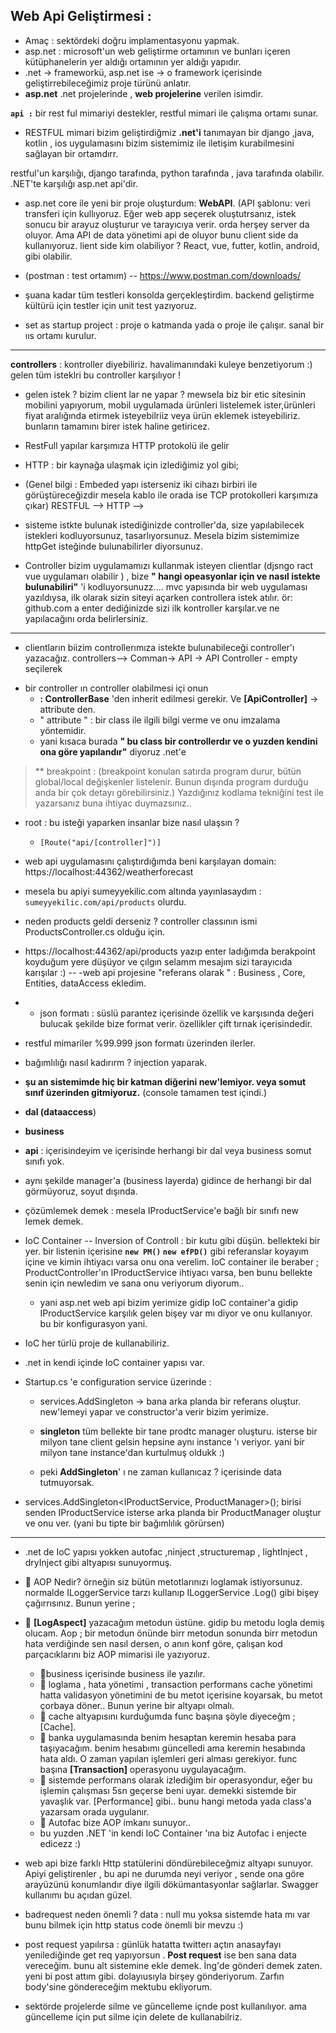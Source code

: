 
## Web Api Geliştirmesi : 

- Amaç : sektördeki doğru implamentasyonu yapmak.
- asp.net : microsoft'un web geliştirme ortamının ve bunları içeren kütüphanelerin yer aldığı ortamının yer aldığı yapıdır.
- .net -> frameworkü,  asp.net ise -> o framework içerisinde geliştirrebileceğimiz proje türünü anlatır.
- **asp.net** .net projelerinde , **web projelerine** verilen isimdir.

**`api :`** bir rest ful mimariyi destekler, restful mimari ile çalışma ortamı sunar.  
- RESTFUL mimari bizim geliştirdiğmiz **.net'i** tanımayan bir django ,java, kotlin , ios uygulamasını bizim sistemimiz ile iletişim kurabilmesini  sağlayan bir ortamdırr.

restful'un karşılığı, django tarafında, python tarafında , java tarafında olabilir.  .NET'te karşılığı asp.net api'dir.


- asp.net core ile yeni bir proje oluşturdum:  **WebAPI**.  (API şablonu: veri transferi için kullıyoruz. Eğer web app seçerek oluştutrsanız, istek sonucu bir arayuz oluşturur
ve tarayıcıya verir. orda herşey server da oluyor. Ama API de data yönetimi api de oluyor bunu client side da kullanıyoruz. 
lient side kim olabiliyor ? React, vue, futter, kotlin, android, gibi olabilir.

- (postman : test ortamım) -- https://www.postman.com/downloads/
- şuana kadar tüm testleri konsolda gerçekleştirdim. backend geliştirme kültürü için testler için unit test yazıyoruz.
- set as startup project : proje o katmanda yada o proje ile çalışır. sanal bir ııs ortamı kurulur. 
----
**controllers** : kontroller diyebiliriz. havalimanındaki kuleye benzetiyorum :) gelen tüm isteklri bu controller karşılıyor ! 

- gelen istek ?  bizim client lar ne yapar ?  mewsela biz bir etic sitesinin mobilini yapıyorum, mobil uygulamada ürünleri listelemek ister,ürünleri fiyat aralığında etirmek isteyebilriiz veya ürün eklemek isteyebiliriz. bunların tamamını birer istek haline getiricez. 
- RestFull yapılar karşımıza HTTP protokolü ile gelir
- HTTP : bir kaynağa ulaşmak için izlediğimiz yol gibi;  
- (Genel bilgi : Embeded yapı isterseniz iki cihazı birbiri ile görüştüreceğizdir mesela kablo ile orada ise  TCP protokolleri karşımıza çıkar)
RESTFUL --> HTTP --> 

- sisteme istkte bulunak istediğinizde controller'da, size yapılabilecek istekleri kodluyorsunuz, tasarlıyorsunuz.  Mesela bizim sistemimize httpGet isteğinde bulunabilirler diyorsunuz.
- Controller bizim uygulamamızı kullanmak isteyen clientlar (djsngo ract vue uygulamarı olabilir ) , bize **" hangi opeasyonlar için ve nasıl istekte bulunabiliri"** 'i kodluyorsunuzz....  mvc yapısında bir web uygulaması yazıldıysa, ilk olarak sizin siteyi açarken controllera istek atılır. ör:  github.com a  enter dediğinizde sizi ilk kontroller karşılar.ve ne yapılacağını orda belirlersiniz.

-----
- clientların biizim controllerımıza istekte bulunabileceği  controller'ı yazacağız.
controllers--> Comman-> API -> API Controller - empty seçilerek

* bir controller ın controller olabilmesi içi onun
  -  **: ControllerBase** 'den inherit edilmesi gerekir. Ve  **[ApiController]**  -> attribute den.
  - " attribute " : bir class ile ilgili bilgi verme ve onu imzalama yöntemidir.
  - yani kısaca burada **" bu class bir controllerdır ve o yuzden kendini ona göre yapılandır"**  diyoruz .net'e  


> ** breakpoint : (breakpoint konulan satırda program durur, bütün global/local değişkenler listelenir. Bunun dışında program durduğu
> anda bir çok detayı görebilirsiniz.) Yazdığınız kodlama tekniğini test
> ile yazarsanız buna ihtiyac duymazsınız..

- root : bu isteği yaparken insanlar bize nasıl ulaşsın ?
	-     [Route("api/[controller]")]
 - web  api uygulamasını çalıştırdığımda beni karşılayan domain:  https://localhost:44362/weatherforecast
 -  mesela bu apiyi  sumeyyekilic.com altında yayınlasaydım : `sumeyyekilic.com/api/products` olurdu.
 - neden products geldi derseniz ? controller classının ismi ProductsController.cs olduğu için.
 - https://localhost:44362/api/products  yazıp enter ladığımda berakpoint koyduğum yere düşüyor ve çılgın selamm mesajım sizi tarayıcıda karışılar :)
--
-web api projesine  "referans olarak " :  Business , Core, Entities, dataAccess ekledim.

  - - json formatı : süslü parantez içerisinde özellik ve karşısında değeri bulucak şekilde bize format verir. özellikler çift tırnak içerisindedir.
- restful mimariler %99.999 json formatı üzerinden ilerler.
- bağımlılığı nasıl kadırırm ?  injection yaparak.

- **şu an sistemimde hiç bir katman diğerini new'lemiyor. veya somut sınıf üzerinden gitmiyoruz.** (console tamamen test içindi.)
-  **dal (dataaccess**)
- **business**
- **api**  : içerisindeyim ve içerisinde herhangi bir dal veya business somut sınıfı yok.
- aynı şekilde manager'a (business layerda) gidince de herhangi bir dal görmüyoruz, soyut dışında.

- çözümlemek demek :  mesela IProductService'e bağlı bir sınıfı new lemek demek.
- IoC Container -- Inversion of Controll   : bir kutu gibi düşün. bellekteki bir yer. bir listenin içerisine **`new PM()` `new efPD()`** gibi referanslar koyayım içine ve kimin ihtiyacı varsa onu ona verelim.   IoC container ile beraber ; ProductController'ın IProductService ihtiyacı varsa,  ben bunu bellekte senin için newledim ve sana onu veriyorum diyorum..
	- yani asp.net web api  bizim yerimize gidip  IoC container'a gidip IProductService  karşılık gelen bişey var mı diyor ve onu kullanıyor. bu bir konfigurasyon yani.


- IoC her türlü proje de kullanabiliriz.
- .net in kendi içinde  IoC container yapısı var.

- Startup.cs 'e configuration service üzerinde :
	- services.AddSingleton  ->  bana arka planda bir referans oluştur. new'lemeyi yapar ve constructor'a verir bizim yerimize.

	- **singleton** tüm bellekte bir tane prodtc manager oluşturu. isterse bir milyon tane client gelsin hepsine aynı instance 'ı veriyor. yani bir milyon tane instance'dan kurtulmuş oldukk :)
	- peki **AddSingleton**' ı ne zaman kullanıcaz ?  içerisinde data tutmuyorsak.
-  services.AddSingleton<IProductService, ProductManager>();
birisi senden IProductService isterse arka planda bir ProductManager oluştur ve onu ver. (yani bu tipte bir bağımlılık görürsen)

---

- .net de IoC yapısı yokken autofac ,ninject ,structuremap , lightInject , dryInject gibi altyapısı sunuyormuş.


-   :flashlight: AOP  Nedir?   örneğin siz bütün metotlarınızı loglamak istiyorsunuz. normalde  ILoggerService tarzı kullanıp  ILoggerService .Log() gibi bişey çağırrısınız. Bunun yerine ;
- :star2: **[LogAspect]** yazacağım metodun üstüne. gidip bu metodu logla  demiş olucam.  Aop ; bir metodun önünde birr metodun sonunda  birr metodun hata verdiğinde sen nasıl dersen, o anın konf göre, çalışan kod parçacıklarını biz AOP  mimarisi ile yazıyoruz.
   -  :star2:business içerisinde business ile yazılır. 
   -  :star2: loglama , hata yönetimi , transaction performans cache yönetimi hatta validasyon yönetimini de bu metot içerisine koyarsak, bu metot çorbaya döner.. Bunun yerine bir altyapı olmalı.
   -  :star2: cache altyapısını kurduğumda func başına şöyle diyeceğm ; [Cache].   
  -  :star2: banka uygulamasında benim hesaptan keremin hesaba para taşıyacağım.  benim hesabımı güncelledi ama keremin hesabında hata aldı. O zaman yapılan işlemleri geri alması gerekiyor. func başına  **[Transaction]** operasyonu uygulayacağım.
  -   :star2: sistemde performans olarak izlediğim bir operasyondur, eğer bu işlemin çalışması 5sn geçerse beni uyar. demekki sistemde bir yavaşlık var. [Performance]  gibi.. bunu hangi metoda yada class'a yazarsam orada uygulanır. 
  -   :star2: Autofac bize AOP imkanı sunuyor.. 
  - bu yuzden .NET 'in kendi IoC Container 'ına biz Autofac i enjecte edicezz :)

- web api bize farklı Http statülerini döndürebileceğmiz altyapı sunuyor.
Apiyi geliştirenler , bu api ne durumda neyi veriyor , sende ona göre arayüzünü konumlandır diye ilgili dökümantasyonlar sağlarlar. Swagger kullanımı bu açıdan güzel.

-  badrequest neden önemli ? data : null mu yoksa sistemde hata mı var bunu bilmek için http status code önemli bir mevzu :)
- post request yapılırsa :  günlük hatatta twitterı açtın anasayfayı  yenilediğinde get req yapıyorsun . **Post request** ise ben sana data vereceğim. bunu alt sistemine ekle demek. İng'de gönderi demek zaten. yeni bi post attım gibi. dolayıusıyla birşey gönderiyorum. Zarfın body'sine göndereceğim mektubu ekliyorum. 
- sektörde projelerde silme ve güncelleme içnde post kullanılıyor. ama güncelleme için put silme için delete de kullanabilriz.
